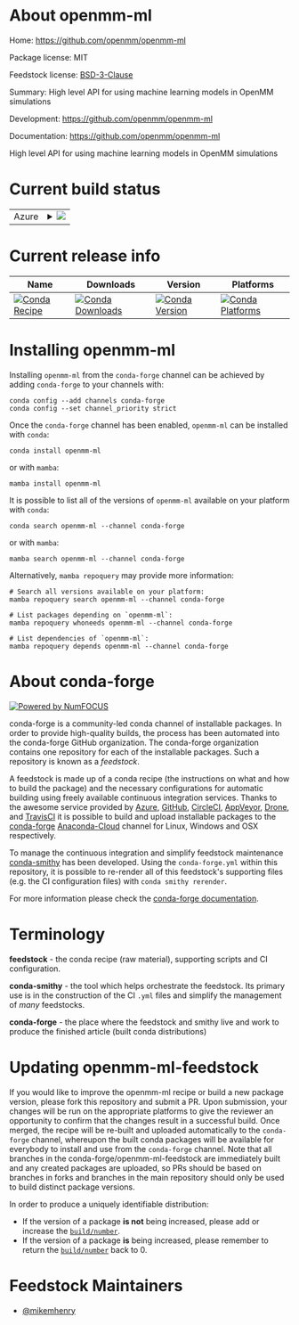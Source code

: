 About openmm-ml
===============

Home: https://github.com/openmm/openmm-ml

Package license: MIT

Feedstock license: [BSD-3-Clause](https://github.com/conda-forge/openmm-ml-feedstock/blob/main/LICENSE.txt)

Summary: High level API for using machine learning models in OpenMM simulations

Development: https://github.com/openmm/openmm-ml

Documentation: https://github.com/openmm/openmm-ml

High level API for using machine learning models in OpenMM simulations


Current build status
====================


<table>
    
  <tr>
    <td>Azure</td>
    <td>
      <details>
        <summary>
          <a href="https://dev.azure.com/conda-forge/feedstock-builds/_build/latest?definitionId=17060&branchName=main">
            <img src="https://dev.azure.com/conda-forge/feedstock-builds/_apis/build/status/openmm-ml-feedstock?branchName=main">
          </a>
        </summary>
        <table>
          <thead><tr><th>Variant</th><th>Status</th></tr></thead>
          <tbody><tr>
              <td>linux_64_python3.10.____cpython</td>
              <td>
                <a href="https://dev.azure.com/conda-forge/feedstock-builds/_build/latest?definitionId=17060&branchName=main">
                  <img src="https://dev.azure.com/conda-forge/feedstock-builds/_apis/build/status/openmm-ml-feedstock?branchName=main&jobName=linux&configuration=linux_64_python3.10.____cpython" alt="variant">
                </a>
              </td>
            </tr><tr>
              <td>linux_64_python3.7.____cpython</td>
              <td>
                <a href="https://dev.azure.com/conda-forge/feedstock-builds/_build/latest?definitionId=17060&branchName=main">
                  <img src="https://dev.azure.com/conda-forge/feedstock-builds/_apis/build/status/openmm-ml-feedstock?branchName=main&jobName=linux&configuration=linux_64_python3.7.____cpython" alt="variant">
                </a>
              </td>
            </tr><tr>
              <td>linux_64_python3.8.____cpython</td>
              <td>
                <a href="https://dev.azure.com/conda-forge/feedstock-builds/_build/latest?definitionId=17060&branchName=main">
                  <img src="https://dev.azure.com/conda-forge/feedstock-builds/_apis/build/status/openmm-ml-feedstock?branchName=main&jobName=linux&configuration=linux_64_python3.8.____cpython" alt="variant">
                </a>
              </td>
            </tr><tr>
              <td>linux_64_python3.9.____cpython</td>
              <td>
                <a href="https://dev.azure.com/conda-forge/feedstock-builds/_build/latest?definitionId=17060&branchName=main">
                  <img src="https://dev.azure.com/conda-forge/feedstock-builds/_apis/build/status/openmm-ml-feedstock?branchName=main&jobName=linux&configuration=linux_64_python3.9.____cpython" alt="variant">
                </a>
              </td>
            </tr><tr>
              <td>osx_64_python3.10.____cpython</td>
              <td>
                <a href="https://dev.azure.com/conda-forge/feedstock-builds/_build/latest?definitionId=17060&branchName=main">
                  <img src="https://dev.azure.com/conda-forge/feedstock-builds/_apis/build/status/openmm-ml-feedstock?branchName=main&jobName=osx&configuration=osx_64_python3.10.____cpython" alt="variant">
                </a>
              </td>
            </tr><tr>
              <td>osx_64_python3.7.____cpython</td>
              <td>
                <a href="https://dev.azure.com/conda-forge/feedstock-builds/_build/latest?definitionId=17060&branchName=main">
                  <img src="https://dev.azure.com/conda-forge/feedstock-builds/_apis/build/status/openmm-ml-feedstock?branchName=main&jobName=osx&configuration=osx_64_python3.7.____cpython" alt="variant">
                </a>
              </td>
            </tr><tr>
              <td>osx_64_python3.8.____cpython</td>
              <td>
                <a href="https://dev.azure.com/conda-forge/feedstock-builds/_build/latest?definitionId=17060&branchName=main">
                  <img src="https://dev.azure.com/conda-forge/feedstock-builds/_apis/build/status/openmm-ml-feedstock?branchName=main&jobName=osx&configuration=osx_64_python3.8.____cpython" alt="variant">
                </a>
              </td>
            </tr><tr>
              <td>osx_64_python3.9.____cpython</td>
              <td>
                <a href="https://dev.azure.com/conda-forge/feedstock-builds/_build/latest?definitionId=17060&branchName=main">
                  <img src="https://dev.azure.com/conda-forge/feedstock-builds/_apis/build/status/openmm-ml-feedstock?branchName=main&jobName=osx&configuration=osx_64_python3.9.____cpython" alt="variant">
                </a>
              </td>
            </tr>
          </tbody>
        </table>
      </details>
    </td>
  </tr>
</table>

Current release info
====================

| Name | Downloads | Version | Platforms |
| --- | --- | --- | --- |
| [![Conda Recipe](https://img.shields.io/badge/recipe-openmm--ml-green.svg)](https://anaconda.org/conda-forge/openmm-ml) | [![Conda Downloads](https://img.shields.io/conda/dn/conda-forge/openmm-ml.svg)](https://anaconda.org/conda-forge/openmm-ml) | [![Conda Version](https://img.shields.io/conda/vn/conda-forge/openmm-ml.svg)](https://anaconda.org/conda-forge/openmm-ml) | [![Conda Platforms](https://img.shields.io/conda/pn/conda-forge/openmm-ml.svg)](https://anaconda.org/conda-forge/openmm-ml) |

Installing openmm-ml
====================

Installing `openmm-ml` from the `conda-forge` channel can be achieved by adding `conda-forge` to your channels with:

```
conda config --add channels conda-forge
conda config --set channel_priority strict
```

Once the `conda-forge` channel has been enabled, `openmm-ml` can be installed with `conda`:

```
conda install openmm-ml
```

or with `mamba`:

```
mamba install openmm-ml
```

It is possible to list all of the versions of `openmm-ml` available on your platform with `conda`:

```
conda search openmm-ml --channel conda-forge
```

or with `mamba`:

```
mamba search openmm-ml --channel conda-forge
```

Alternatively, `mamba repoquery` may provide more information:

```
# Search all versions available on your platform:
mamba repoquery search openmm-ml --channel conda-forge

# List packages depending on `openmm-ml`:
mamba repoquery whoneeds openmm-ml --channel conda-forge

# List dependencies of `openmm-ml`:
mamba repoquery depends openmm-ml --channel conda-forge
```


About conda-forge
=================

[![Powered by
NumFOCUS](https://img.shields.io/badge/powered%20by-NumFOCUS-orange.svg?style=flat&colorA=E1523D&colorB=007D8A)](https://numfocus.org)

conda-forge is a community-led conda channel of installable packages.
In order to provide high-quality builds, the process has been automated into the
conda-forge GitHub organization. The conda-forge organization contains one repository
for each of the installable packages. Such a repository is known as a *feedstock*.

A feedstock is made up of a conda recipe (the instructions on what and how to build
the package) and the necessary configurations for automatic building using freely
available continuous integration services. Thanks to the awesome service provided by
[Azure](https://azure.microsoft.com/en-us/services/devops/), [GitHub](https://github.com/),
[CircleCI](https://circleci.com/), [AppVeyor](https://www.appveyor.com/),
[Drone](https://cloud.drone.io/welcome), and [TravisCI](https://travis-ci.com/)
it is possible to build and upload installable packages to the
[conda-forge](https://anaconda.org/conda-forge) [Anaconda-Cloud](https://anaconda.org/)
channel for Linux, Windows and OSX respectively.

To manage the continuous integration and simplify feedstock maintenance
[conda-smithy](https://github.com/conda-forge/conda-smithy) has been developed.
Using the ``conda-forge.yml`` within this repository, it is possible to re-render all of
this feedstock's supporting files (e.g. the CI configuration files) with ``conda smithy rerender``.

For more information please check the [conda-forge documentation](https://conda-forge.org/docs/).

Terminology
===========

**feedstock** - the conda recipe (raw material), supporting scripts and CI configuration.

**conda-smithy** - the tool which helps orchestrate the feedstock.
                   Its primary use is in the construction of the CI ``.yml`` files
                   and simplify the management of *many* feedstocks.

**conda-forge** - the place where the feedstock and smithy live and work to
                  produce the finished article (built conda distributions)


Updating openmm-ml-feedstock
============================

If you would like to improve the openmm-ml recipe or build a new
package version, please fork this repository and submit a PR. Upon submission,
your changes will be run on the appropriate platforms to give the reviewer an
opportunity to confirm that the changes result in a successful build. Once
merged, the recipe will be re-built and uploaded automatically to the
`conda-forge` channel, whereupon the built conda packages will be available for
everybody to install and use from the `conda-forge` channel.
Note that all branches in the conda-forge/openmm-ml-feedstock are
immediately built and any created packages are uploaded, so PRs should be based
on branches in forks and branches in the main repository should only be used to
build distinct package versions.

In order to produce a uniquely identifiable distribution:
 * If the version of a package **is not** being increased, please add or increase
   the [``build/number``](https://docs.conda.io/projects/conda-build/en/latest/resources/define-metadata.html#build-number-and-string).
 * If the version of a package **is** being increased, please remember to return
   the [``build/number``](https://docs.conda.io/projects/conda-build/en/latest/resources/define-metadata.html#build-number-and-string)
   back to 0.

Feedstock Maintainers
=====================

* [@mikemhenry](https://github.com/mikemhenry/)


